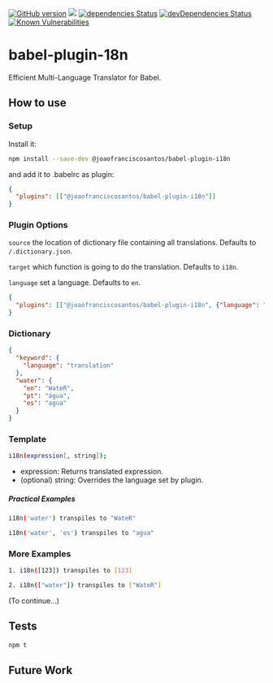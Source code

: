 [![GitHub version](https://badge.fury.io/gh/joaofranciscosantos%2Fbabel-plugin-i18n.svg)](https://badge.fury.io/gh/joaofranciscosantos%2Fbabel-plugin-i18n)
![](https://img.shields.io/github/license/joaofranciscosantos/babel-plugin-i18n.svg)
[![dependencies Status](https://david-dm.org/joaofranciscosantos/babel-plugin-i18n/status.svg)](https://david-dm.org/joaofranciscosantos/babel-plugin-i18n)
[![devDependencies Status](https://david-dm.org/joaofranciscosantos/babel-plugin-i18n/dev-status.svg)](https://david-dm.org/joaofranciscosantos/babel-plugin-i18n?type=dev)
[![Known Vulnerabilities](https://snyk.io/test/github/joaofranciscosantos/babel-plugin-i18n/badge.svg?targetFile=package.json)](https://snyk.io/test/github/joaofranciscosantos/babel-plugin-i18n?targetFile=package.json)

# babel-plugin-18n

Efficient Multi-Language Translator for Babel.

## How to use

### Setup
Install it:
```bash
npm install --save-dev @joaofranciscosantos/babel-plugin-i18n
```
and add it to .babelrc as plugin:
```json
{
  "plugins": [["@joaofranciscosantos/babel-plugin-i18n"]]
}
```

### Plugin Options
`source` the location of dictionary file containing all translations. Defaults to `/.dictionary.json`.

`target` which function is going to do the translation. Defaults to `i18n`. 

`language` set a language. Defaults to `en`.
```json
{
  "plugins": [["@joaofranciscosantos/babel-plugin-i18n", {"language": "pt"}]]
}
```

### Dictionary
```json
{
  "keyword": {
    "language": "translation"
  },
  "water": {
    "en": "WateR",
    "pt": "água",
    "es": "agua"
  }
}
```

### Template
```bash
i18n(expression[, string]); 
```
- expression: Returns translated expression.
- (optional) string: Overrides the language set by plugin.

##### Practical Examples
```bash
i18n('water') transpiles to "WateR"
```
```bash
i18n('water', 'es') transpiles to "agua"
```

### More Examples
```bash
1. i18n([123]) transpiles to [123]
```
```bash
2. i18n(["water"]) transpiles to ["WateR"]
```
(To continue...)

## Tests
```bash
npm t
```

## Future Work

